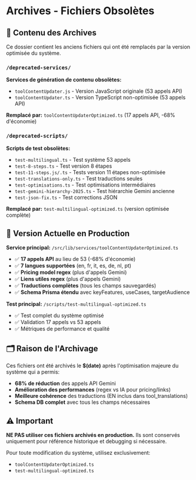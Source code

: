 # Archives - Fichiers Obsolètes

## 📁 Contenu des Archives

Ce dossier contient les anciens fichiers qui ont été remplacés par la version optimisée du système.

### `/deprecated-services/`

**Services de génération de contenu obsolètes:**
- `toolContentUpdater.js` - Version JavaScript originale (53 appels API)
- `toolContentUpdater.ts` - Version TypeScript non-optimisée (53 appels API)

**Remplacé par:** `toolContentUpdaterOptimized.ts` (17 appels API, -68% d'économie)

### `/deprecated-scripts/`

**Scripts de test obsolètes:**
- `test-multilingual.ts` - Test système 53 appels
- `test-8-steps.ts` - Test version 8 étapes
- `test-11-steps.js/.ts` - Tests version 11 étapes non-optimisée
- `test-translations-only.ts` - Test traductions seules
- `test-optimisations.ts` - Test optimisations intermédiaires
- `test-gemini-hierarchy-2025.ts` - Test hiérarchie Gemini ancienne
- `test-json-fix.ts` - Test corrections JSON

**Remplacé par:** `test-multilingual-optimized.ts` (version optimisée complète)

## 🚀 Version Actuelle en Production

**Service principal:** `/src/lib/services/toolContentUpdaterOptimized.ts`
- ✅ **17 appels API** au lieu de 53 (-68% d'économie)
- ✅ **7 langues supportées** (en, fr, it, es, de, nl, pt)
- ✅ **Pricing model regex** (plus d'appels Gemini)
- ✅ **Liens utiles regex** (plus d'appels Gemini)
- ✅ **Traductions complètes** (tous les champs sauvegardés)
- ✅ **Schema Prisma étendu** avec keyFeatures, useCases, targetAudience

**Test principal:** `/scripts/test-multilingual-optimized.ts`
- ✅ Test complet du système optimisé
- ✅ Validation 17 appels vs 53 appels
- ✅ Métriques de performance et qualité

## 🗂️ Raison de l'Archivage

Ces fichiers ont été archivés le **$(date)** après l'optimisation majeure du système qui a permis:
- **68% de réduction** des appels API Gemini
- **Amélioration des performances** (regex vs IA pour pricing/links)
- **Meilleure cohérence** des traductions (EN inclus dans tool_translations)
- **Schema DB complet** avec tous les champs nécessaires

## ⚠️ Important

**NE PAS utiliser ces fichiers archivés en production.**
Ils sont conservés uniquement pour référence historique et debugging si nécessaire.

Pour toute modification du système, utilisez exclusivement:
- `toolContentUpdaterOptimized.ts`
- `test-multilingual-optimized.ts`